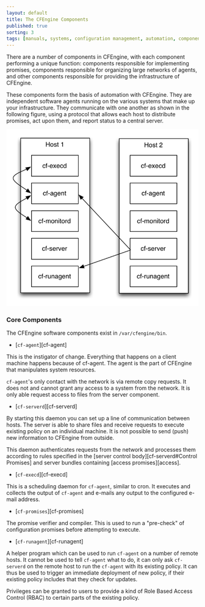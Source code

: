 ```yaml
---
layout: default
title: The CFEngine Components
published: true
sorting: 3
tags: [manuals, systems, configuration management, automation, components, cf-agent, directory]
---
```


There are a number of components in CFEngine, with each component performing a 
unique function: components responsible for implementing promises, components 
responsible for organizing large networks of agents, and other components 
responsible for providing the infrastructure of CFEngine.

These components form the basis of automation with CFEngine. They are 
independent software agents running on the various systems that make up your 
infrastructure. They communicate with one  another as shown in the following 
figure, using a protocol that allows each  host to distribute promises, act 
upon them, and report status to a central server.

![Components overview](components-overview.png)

### Core Components

The CFEngine software components exist in `/var/cfengine/bin`.

* [`cf-agent`][cf-agent]

This is the instigator of change. Everything that happens on a client machine 
happens because of cf-agent. The agent is the part of CFEngine that 
manipulates system resources.

`cf-agent`'s only contact with the network is via remote copy requests. It 
does not and cannot grant any access to a system from the network. It is only 
able request access to files from the server component.

* [`cf-serverd`][cf-serverd]

By starting this daemon you can set up a line of communication between hosts.
The server is able to share files and receive requests to execute existing 
policy on an individual machine. It is not possible to send (push) new 
information to CFEngine from outside.

This daemon authenticates requests from the network and processes them 
according to rules specified in the
[server control body][cf-serverd#Control Promises] and server bundles 
containing [access promises][access].

* [`cf-execd`][cf-execd]

This is a scheduling daemon for `cf-agent`, similar to cron.
It executes and collects the output of `cf-agent` and
e-mails any output to the configured e-mail address.

* [`cf-promises`][cf-promises]

The promise verifier and compiler. This is used to run a "pre-check" of 
configuration promises before attempting to execute.

* [`cf-runagent`][cf-runagent]

A helper program which can be used to run `cf-agent` on a number of remote 
hosts. It cannot be used to tell `cf-agent` what to do, it can only ask 
`cf-serverd` on the remote host to run the `cf-agent` with its existing 
policy. It can thus be used to trigger an immediate deployment of new policy, 
if their existing policy includes that they check for updates.

Privileges can be granted to users to provide a kind of Role Based Access 
Control (RBAC) to certain parts of the existing policy.




